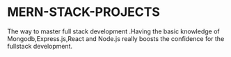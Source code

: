 # MERN-STACK-PROJECTS
The way to master full stack development .Having the basic knowledge of Mongodb,Express.js,React and Node.js really boosts the confidence for the fullstack development.
